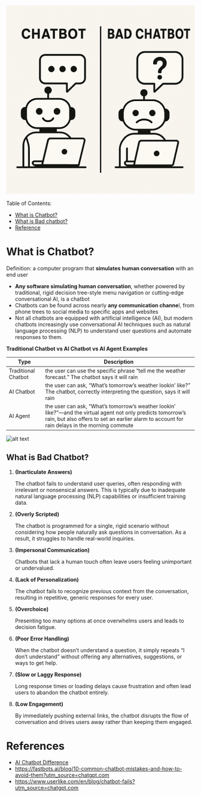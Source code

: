 ![alt text](https://github.com/jeenakkkk/my-first-MD/blob/main/ChatGPT%20Image%202025%E1%84%82%E1%85%A7%E1%86%AB%204%E1%84%8B%E1%85%AF%E1%86%AF%201%E1%84%8B%E1%85%B5%E1%86%AF%20%E1%84%8B%E1%85%A9%E1%84%92%E1%85%AE%2003_44_43.png?raw=true)

Table of Contents:
- [What is Chatbot?](#what-is-chatbot)
- [What is Bad chatbot?](#what-is-bad-chatbot)
- [Reference](#references)

# What is Chatbot?
Definition: a computer program that **simulates human conversation** with an end user
- **Any software simulating human conversation**, whether powered by traditional, rigid decision tree-style menu navigation or cutting-edge conversational AI, is a chatbot
- Chatbots can be found across nearly **any communication channe**l, from phone trees to social media to specific apps and websites
- Not all chatbots are equipped with artificial intelligence (AI), but modern chatbots increasingly use conversational AI techniques such as natural language processing (NLP) to understand user questions and automate responses to them.


**Traditional Chatbot vs AI Chatbot vs AI Agent Examples**

| Type | Description |
| ----------- | ----------- |
| Traditional Chatbot | the user can use the specific phrase “tell me the weather forecast.” The chatbot says it will rain |
| AI Chatbot | the user can ask, “What’s tomorrow’s weather lookin’ like?” The chatbot, correctly interpreting the question, says it will rain |
| AI Agent | the user can ask, “What’s tomorrow’s weather lookin’ like?”—and the virtual agent not only predicts tomorrow’s rain, but also offers to set an earlier alarm to account for rain delays in the morning commute |

![alt text](https://rockcontent.com/wp-content/uploads/2021/11/types-of-chatbots.png.webp)

## What is Bad Chatbot?
1. **(Inarticulate Answers)**
    
    The chatbot fails to understand user queries, often responding with irrelevant or nonsensical answers. This is typically due to inadequate natural language processing (NLP) capabilities or insufficient training data.
    
2. **(Overly Scripted)**
    
    The chatbot is programmed for a single, rigid scenario without considering how people naturally ask questions in conversation. As a result, it struggles to handle real-world inquiries.
    
3. **(Impersonal Communication)**
    
    Chatbots that lack a human touch often leave users feeling unimportant or undervalued.
    
4. **(Lack of Personalization)**
    
    The chatbot fails to recognize previous context from the conversation, resulting in repetitive, generic responses for every user.
    
5. **(Overchoice)**
    
    Presenting too many options at once overwhelms users and leads to decision fatigue.
    
6. **(Poor Error Handling)**
    
    When the chatbot doesn’t understand a question, it simply repeats “I don’t understand” without offering any alternatives, suggestions, or ways to get help.
    
7. **(Slow or Laggy Response)**
    
    Long response times or loading delays cause frustration and often lead users to abandon the chatbot entirely.
    
8. **(Low Engagement)**
    
    By immediately pushing external links, the chatbot disrupts the flow of conversation and drives users away rather than keeping them engaged.

# References
- [AI Chatbot Difference](https://writesonic.com/blog/traditional-vs-ai-vs-chatgpt-trained-chatbots?utm_source=chatgpt.com)
- https://fastbots.ai/blog/10-common-chatbot-mistakes-and-how-to-avoid-them?utm_source=chatgpt.com
- https://www.userlike.com/en/blog/chatbot-fails?utm_source=chatgpt.com
